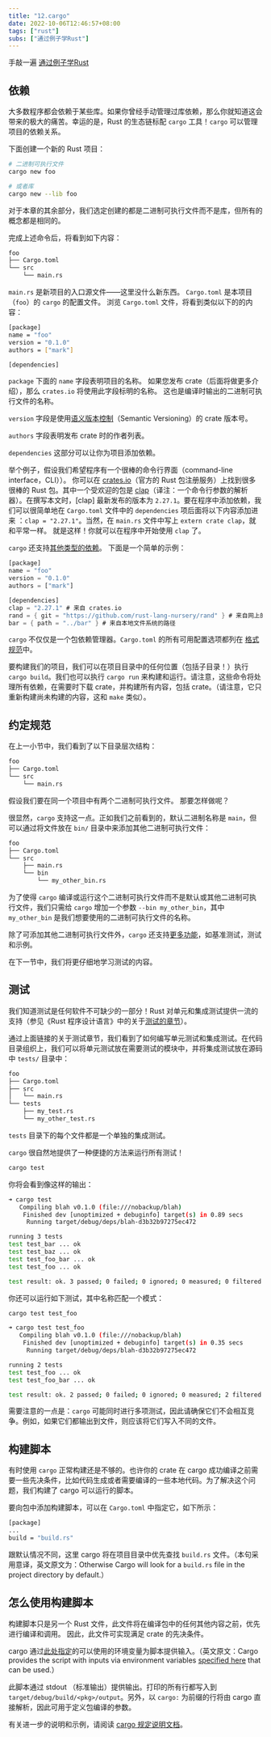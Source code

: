 ```yaml
---
title: "12.cargo"
date: 2022-10-06T12:46:57+08:00
tags: ["rust"]
subs: ["通过例子学Rust"]
---
```


手敲一遍 [通过例子学Rust](https://rustwiki.org/zh-CN/rust-by-example/index.html)

## 依赖

大多数程序都会依赖于某些库。如果你曾经手动管理过库依赖，那么你就知道这会带来的极大的痛苦。幸运的是，Rust 的生态链标配 `cargo` 工具！`cargo` 可以管理项目的依赖关系。

下面创建一个新的 Rust 项目：

```bash
# 二进制可执行文件
cargo new foo

# 或者库
cargo new --lib foo
```

对于本章的其余部分，我们选定创建的都是二进制可执行文件而不是库，但所有的概念都是相同的。

完成上述命令后，将看到如下内容：

```bash
foo
├── Cargo.toml
└── src
    └── main.rs
```

`main.rs` 是新项目的入口源文件——这里没什么新东西。 `Cargo.toml` 是本项目（`foo`）的 `cargo` 的配置文件。 浏览 `Cargo.toml` 文件，将看到类似以下的的内容：

```bash
[package]
name = "foo"
version = "0.1.0"
authors = ["mark"]

[dependencies]
```

`package` 下面的 `name` 字段表明项目的名称。 如果您发布 crate（后面将做更多介绍），那么 `crates.io` 将使用此字段标明的名称。 这也是编译时输出的二进制可执行文件的名称。

`version` 字段是使用[语义版本控制](https://semver.org/)（Semantic Versioning）的 crate 版本号。

`authors` 字段表明发布 crate 时的作者列表。

`dependencies` 这部分可以让你为项目添加依赖。

举个例子，假设我们希望程序有一个很棒的命令行界面（command-line interface，CLI））。 你可以在 [crates.io](https://crates.io/)（官方的 Rust 包注册服务）上找到很多很棒的 Rust 包。其中一个受欢迎的包是 [clap](https://crates.io/crates/clap)（译注：一个命令行参数的解析器）。在撰写本文时，[clap] 最新发布的版本为 `2.27.1`。要在程序中添加依赖，我们可以很简单地在 `Cargo.toml` 文件中的 `dependencies` 项后面将以下内容添加进来 ：`clap = "2.27.1"`。当然，在 `main.rs` 文件中写上 `extern crate clap`，就和平常一样。 就是这样！你就可以在程序中开始使用 `clap` 了。

`cargo` 还支持[其他类型的依赖](https://doc.rust-lang.org/cargo/reference/specifying-dependencies.html)。 下面是一个简单的示例：

```rust
[package]
name = "foo"
version = "0.1.0"
authors = ["mark"]

[dependencies]
clap = "2.27.1" # 来自 crates.io
rand = { git = "https://github.com/rust-lang-nursery/rand" } # 来自网上的仓库
bar = { path = "../bar" } # 来自本地文件系统的路径
```

`cargo` 不仅仅是一个包依赖管理器。`Cargo.toml` 的所有可用配置选项都列在 [格式规范](https://doc.rust-lang.org/cargo/reference/manifest.html)中。

要构建我们的项目，我们可以在项目目录中的任何位置（包括子目录！）执行 `cargo build`。我们也可以执行 `cargo run` 来构建和运行。请注意，这些命令将处理所有依赖，在需要时下载 crate，并构建所有内容，包括 crate。（请注意，它只重新构建尚未构建的内容，这和 `make` 类似）。

## 约定规范

在上一小节中，我们看到了以下目录层次结构：

```bash
foo
├── Cargo.toml
└── src
    └── main.rs
```

假设我们要在同一个项目中有两个二进制可执行文件。 那要怎样做呢？

很显然，`cargo` 支持这一点。正如我们之前看到的，默认二进制名称是 `main`，但可以通过将文件放在 `bin/` 目录中来添加其他二进制可执行文件：

```bash
foo
├── Cargo.toml
└── src
    ├── main.rs
    └── bin
        └── my_other_bin.rs
```

为了使得 `cargo` 编译或运行这个二进制可执行文件而不是默认或其他二进制可执行文件，我们只需给 `cargo` 增加一个参数 `--bin my_other_bin`，其中 `my_other_bin` 是我们想要使用的二进制可执行文件的名称。

除了可添加其他二进制可执行文件外，`cargo` 还支持[更多功能](https://doc.rust-lang.org/cargo/guide/project-layout.html)，如基准测试，测试和示例。

在下一节中，我们将更仔细地学习测试的内容。

## 测试

我们知道测试是任何软件不可缺少的一部分！Rust 对单元和集成测试提供一流的支持（参见《Rust 程序设计语言》中的关于[测试的章节](https://rustwiki.org/zh-CN/book/ch11-00-testing.html)）。

通过上面链接的关于测试章节，我们看到了如何编写单元测试和集成测试。在代码目录组织上，我们可以将单元测试放在需要测试的模块中，并将集成测试放在源码中 `tests/` 目录中：

```bash
foo
├── Cargo.toml
├── src
│   └── main.rs
└── tests
    ├── my_test.rs
    └── my_other_test.rs
```

`tests` 目录下的每个文件都是一个单独的集成测试。

`cargo` 很自然地提供了一种便捷的方法来运行所有测试！

```bash
cargo test
```

你将会看到像这样的输出：

```bash
➜ cargo test
   Compiling blah v0.1.0 (file:///nobackup/blah)
    Finished dev [unoptimized + debuginfo] target(s) in 0.89 secs
     Running target/debug/deps/blah-d3b32b97275ec472

running 3 tests
test test_bar ... ok
test test_baz ... ok
test test_foo_bar ... ok
test test_foo ... ok

test result: ok. 3 passed; 0 failed; 0 ignored; 0 measured; 0 filtered out
```

你还可以运行如下测试，其中名称匹配一个模式：

```bash
cargo test test_foo
```

```bash
➜ cargo test test_foo
   Compiling blah v0.1.0 (file:///nobackup/blah)
    Finished dev [unoptimized + debuginfo] target(s) in 0.35 secs
     Running target/debug/deps/blah-d3b32b97275ec472

running 2 tests
test test_foo ... ok
test test_foo_bar ... ok

test result: ok. 2 passed; 0 failed; 0 ignored; 0 measured; 2 filtered out
```

需要注意的一点是：`cargo` 可能同时进行多项测试，因此请确保它们不会相互竞争。例如，如果它们都输出到文件，则应该将它们写入不同的文件。

## 构建脚本

有时使用 `cargo` 正常构建还是不够的。也许你的 crate 在 cargo 成功编译之前需要一些先决条件，比如代码生成或者需要编译的一些本地代码。为了解决这个问题，我们构建了 cargo 可以运行的脚本。

要向包中添加构建脚本，可以在 `Cargo.toml` 中指定它，如下所示：

```bash
[package]
...
build = "build.rs"
```

跟默认情况不同，这里 cargo 将在项目目录中优先查找 `build.rs` 文件。（本句采用意译，英文原文为：Otherwise Cargo will look for a `build.rs` file in the project directory by default.）

## 怎么使用构建脚本

构建脚本只是另一个 Rust 文件，此文件将在编译包中的任何其他内容之前，优先进行编译和调用。 因此，此文件可实现满足 crate 的先决条件。

cargo 通过[此处指定](https://doc.rust-lang.org/cargo/reference/environment-variables.html#environment-variables-cargo-sets-for-build-scripts)的可以使用的环境变量为脚本提供输入。（英文原文：Cargo provides the script with inputs via environment variables [specified here](https://doc.rust-lang.org/cargo/reference/environment-variables.html#environment-variables-cargo-sets-for-build-scripts) that can be used.）

此脚本通过 stdout （标准输出）提供输出。打印的所有行都写入到 `target/debug/build/<pkg>/output`。另外，以 `cargo:` 为前缀的行将由 cargo 直接解析，因此可用于定义包编译的参数。

有关进一步的说明和示例，请阅读 [cargo 规定说明文档](https://doc.rust-lang.org/cargo/reference/build-scripts.html)。
